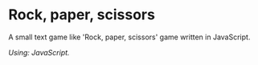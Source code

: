 # Rock, paper, scissors
A small text game like 'Rock, paper, scissors' game written in JavaScript.

<i>Using: JavaScript.</i>
